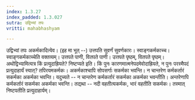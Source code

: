```yaml
---
index: 1.3.27
index_padded: 1.3.027
sutra: उद्विभ्यां तपः
vritti: mahabhashyam

---
```

 उद्विभ्यां तपः अकर्मकादित्येव। (इह मा भूत् --) उत्तपति सुवर्णं सुवर्णकारः। स्वाङ्गकर्मकाच्च। स्वाङ्गकर्मकाच्चेति वक्तव्यम्। उत्तपते पाणी, वितपते पाणी। उत्तपते पृष्ठम्, वितपते पृष्ठम्। अथोद्विभ्यामित्यत्र किं प्रत्युदाह्रियते? निष्टप्यते इति। किं पुनः कारणमात्मनेपदमेवोदाह्रियते, न पुनः परस्मैपदं प्रत्युदाहार्यं स्यात्? तपिरयमकर्मकः। अकर्मकाश्चापि सोपसर्गाः सकर्मका भवन्ति। न चान्तरेण कर्मकर्तारं सकर्मका अकर्मका भवन्ति। यदुच्यते -- न चान्तरेण कर्मकर्तारं सकर्मका अकर्मका भवन्तीति। अन्तरेणापि कर्मकर्तारं सकर्मका अकर्मका भवन्ति। तद्यथा -- नदी वहतीत्यकर्मकः, भारं वहतीति सकर्मकः। तस्मात् निष्टपतीति प्रत्युदाहार्यम्। 